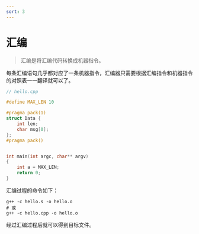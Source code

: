 ```yaml
---
sort: 3
---
```


# 汇编

> 汇编是将汇编代码转换成机器指令。



每条汇编语句几乎都对应了一条机器指令，汇编器只需要根据汇编指令和机器指令的对照表一一翻译就可以了。



```cpp
// hello.cpp

#define MAX_LEN 10

#pragma pack(1)
struct Data {
    int len;
    char msg[0];
};
#pragma pack()


int main(int argc, char** argv)
{
    int a = MAX_LEN;
    return 0;
}
```

汇编过程的命令如下：

```shell
g++ -c hello.s -o hello.o
# 或
g++ -c hello.cpp -o hello.o
```

经过汇编过程后就可以得到目标文件。

